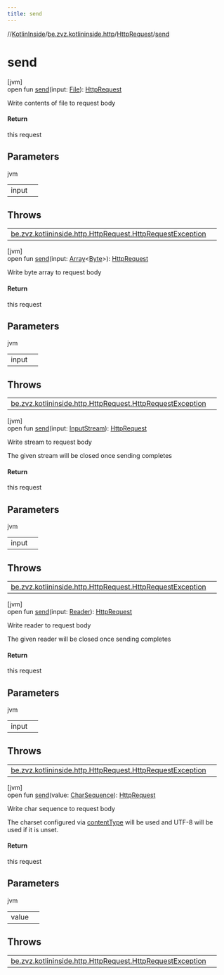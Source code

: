 ```yaml
---
title: send
---
```

//[KotlinInside](../../../index.html)/[be.zvz.kotlininside.http](../index.html)/[HttpRequest](index.html)/[send](send.html)



# send



[jvm]\
open fun [send](send.html)(input: [File](https://docs.oracle.com/javase/7/docs/api/java/io/File.html)): [HttpRequest](index.html)



Write contents of file to request body



#### Return



this request



## Parameters


jvm

| | |
|---|---|
| input |  |



## Throws


| | |
|---|---|
| [be.zvz.kotlininside.http.HttpRequest.HttpRequestException](-http-request-exception/index.html) |  |




[jvm]\
open fun [send](send.html)(input: [Array](https://kotlinlang.org/api/latest/jvm/stdlib/kotlin/-array/index.html)&lt;[Byte](https://kotlinlang.org/api/latest/jvm/stdlib/kotlin/-byte/index.html)&gt;): [HttpRequest](index.html)



Write byte array to request body



#### Return



this request



## Parameters


jvm

| | |
|---|---|
| input |  |



## Throws


| | |
|---|---|
| [be.zvz.kotlininside.http.HttpRequest.HttpRequestException](-http-request-exception/index.html) |  |




[jvm]\
open fun [send](send.html)(input: [InputStream](https://docs.oracle.com/javase/7/docs/api/java/io/InputStream.html)): [HttpRequest](index.html)



Write stream to request body 



 The given stream will be closed once sending completes



#### Return



this request



## Parameters


jvm

| | |
|---|---|
| input |  |



## Throws


| | |
|---|---|
| [be.zvz.kotlininside.http.HttpRequest.HttpRequestException](-http-request-exception/index.html) |  |




[jvm]\
open fun [send](send.html)(input: [Reader](https://docs.oracle.com/javase/7/docs/api/java/io/Reader.html)): [HttpRequest](index.html)



Write reader to request body 



 The given reader will be closed once sending completes



#### Return



this request



## Parameters


jvm

| | |
|---|---|
| input |  |



## Throws


| | |
|---|---|
| [be.zvz.kotlininside.http.HttpRequest.HttpRequestException](-http-request-exception/index.html) |  |




[jvm]\
open fun [send](send.html)(value: [CharSequence](https://docs.oracle.com/javase/7/docs/api/java/lang/CharSequence.html)): [HttpRequest](index.html)



Write char sequence to request body 



 The charset configured via [contentType](content-type.html) will be used and UTF-8 will be used if it is unset.



#### Return



this request



## Parameters


jvm

| | |
|---|---|
| value |  |



## Throws


| | |
|---|---|
| [be.zvz.kotlininside.http.HttpRequest.HttpRequestException](-http-request-exception/index.html) |  |



